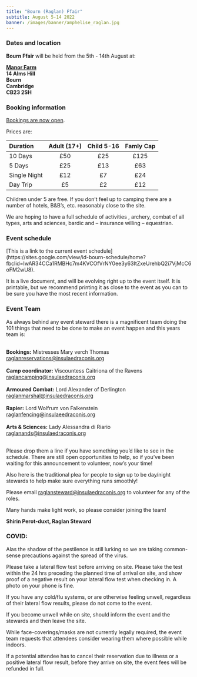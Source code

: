 ```yaml
---
title: "Bourn (Raglan) Ffair"
subtitle: August 5-14 2022
banner: /images/banner/amphelise_raglan.jpg
---
```


<h3>Dates and location</h3>
<b>Bourn Ffair</b> will be held from the 5th - 14th August at: 

<b><a href="http://manorfarmbourn.com">Manor Farm</a><br>
14 Alms Hill<br>
Bourn<br>
Cambridge<br>
CB23 2SH</b>

<h3>Booking information</h3>
<a href="https://forms.gle/71cbzLMKKDzH5XDM8">Bookings are now open</a>.

Prices are:

| Duration | Adult (17+) | Child 5-16 | Famly Cap |
| :------ | :------: | :------: | :------: |
| 10 Days | £50 | £25 | £125 |
| 5 Days | £25 | £13 | £63 |
| Single Night | £12 | £7 | £24 |
| Day Trip | £5 | £2 | £12 |

Children under 5 are free. If you don’t feel up to camping there are a number of hotels, B&B’s, etc. reasonably close to the site.

We are hoping to have a full schedule of activities , archery, combat of all types, arts and sciences, bardic and – insurance willing – equestrian.

<h3>Event schedule</h3>
[This is a link to the current event schedule](https://sites.google.com/view/id-bourn-schedule/home?fbclid=IwAR34CCa1RMBHc7m4KVCOfVrNY0ee3y63ItZxeUrehbQ2i7VjMcC6oFM2wU8). 

It is a live document, and will be evolving right up to the event itself. It is printable, but we recommend printing it as close to the event as you can to be sure you have the most recent information.

<h3>Event Team</h3>
As always behind any event steward there is a magnificent team doing the 101 things that need to be done to make an event happen and this years team is:<br><br>

<b>Bookings:</b> Mistresses Mary verch Thomas<br>
[raglanreservations@insulaedraconis.org](mailto:raglanreservations@insulaedraconis.org)<br><br>
<b>Camp coordinator:</b> Viscountess Caitriona of the Ravens<br>
[raglancamping@insulaedraconis.org](mailto:raglancamping@insulaedraconis.org)<br><br>
<b>Armoured Combat:</b> Lord Alexander of Derlington<br>
[raglanmarshal@insulaedraconis.org](mailto:raglanmarshal@insulaedraconis.org)<br><br>
<b>Rapier:</b> Lord Wolfrum von Falkenstein<br>
[raglanfencing@insulaeedraconis.org](mailto:raglanfencing@insulaedraconis.org)<br><br>
<b>Arts & Sciences:</b> Lady Alessandra di Riario<br>
[raglanands@insulaedraconis.org](mailto:raglanaands@insulaedraconis.org)<br><br>

Please drop them a line if you have something you’d like to see in the schedule. There are still open opportunities to help, so if you’ve been waiting for this announcement to volunteer, now’s your time!

Also here is the traditional plea for people to sign up to be day/night stewards to help make sure everything runs smoothly! 

Please email [raglansteward@insulaedraconis.org](mailto:raglansteward@insuleadraconis.org) to volunteer for any of the roles.

Many hands make light work, so please consider joining the team!

<b>Shirin Perot-duxt, Raglan Steward</b>


<h3>COVID:</h3>
Alas the shadow of the pestilence is still lurking so we are taking common-sense precautions against the spread of the virus.

Please take a lateral flow test before arriving on site. Please take the test within the 24 hrs preceding the planned time of arrival on site, and show proof of a negative result on your lateral flow test when checking in. A photo on your phone is fine.

If you have any cold/flu systems, or are otherwise feeling unwell, regardless of their lateral flow results, please do not come to the event.

If you become unwell while on site, should inform the event and the stewards and then leave the site.

While face-coverings/masks are not currently legally required, the event team requests that attendees consider wearing them where possible while indoors.

If a potential attendee has to cancel their reservation due to illness or a positive lateral flow result, before they arrive on site,  the event fees will be refunded in full.


